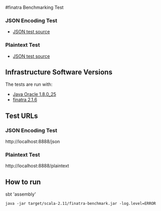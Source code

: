 #finatra Benchmarking Test

### JSON Encoding Test

* [JSON test source](src/main/scala/benchmark/controllers/Controller.scala)

### Plaintext Test

* [JSON test source](src/main/scala/benchmark/controllers/Controller.scala)

## Infrastructure Software Versions
The tests are run with:

* [Java Oracle 1.8.0_25](http://www.oracle.com/technetwork/java/javase)
* [finatra 2.1.6](https://github.com/twitter/finatra/tree/v2.1.6)

## Test URLs
### JSON Encoding Test

http://localhost:8888/json

### Plaintext Test

http://localhost:8888/plaintext

## How to run
sbt 'assembly'

`java -jar target/scala-2.11/finatra-benchmark.jar -log.level=ERROR`
